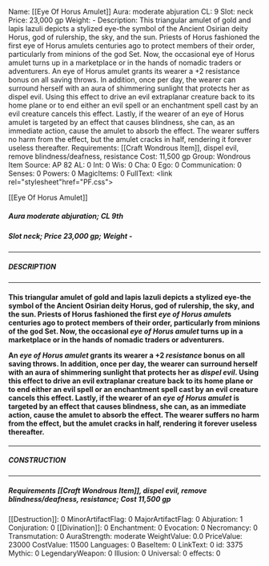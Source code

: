 Name: [[Eye Of Horus Amulet]]
Aura: moderate abjuration
CL: 9
Slot: neck
Price: 23,000 gp
Weight: -
Description: This triangular amulet of gold and lapis lazuli depicts a stylized eye-the symbol of the Ancient Osirian deity Horus, god of rulership, the sky, and the sun. Priests of Horus fashioned the first eye of Horus amulets centuries ago to protect members of their order, particularly from minions of the god Set. Now, the occasional eye of Horus amulet turns up in a marketplace or in the hands of nomadic traders or adventurers. An eye of Horus amulet grants its wearer a +2 resistance bonus on all saving throws. In addition, once per day, the wearer can surround herself with an aura of shimmering sunlight that protects her as dispel evil. Using this effect to drive an evil extraplanar creature back to its home plane or to end either an evil spell or an enchantment spell cast by an evil creature cancels this effect. Lastly, if the wearer of an eye of Horus amulet is targeted by an effect that causes blindness, she can, as an immediate action, cause the amulet to absorb the effect. The wearer suffers no harm from the effect, but the amulet cracks in half, rendering it forever useless thereafter.
Requirements: [[Craft Wondrous Item]], dispel evil, remove blindness/deafness, resistance
Cost: 11,500 gp
Group: Wondrous Item
Source: AP 82
AL: 0
Int: 0
Wis: 0
Cha: 0
Ego: 0
Communication: 0
Senses: 0
Powers: 0
MagicItems: 0
FullText: <link rel="stylesheet"href="PF.css"><div class="heading"><p class="alignleft">[[Eye Of Horus Amulet]]</p><div style="clear: both;"></div></div><div><h5><b>Aura </b>moderate abjuration; <b>CL </b>9th</h5><h5><b>Slot </b>neck; <b>Price </b>23,000 gp; <b>Weight </b>-</h5></div><hr/><div><h5><b>DESCRIPTION</b></h5></div><hr/><div><h4><p>This triangular amulet of gold and lapis lazuli depicts a stylized eye-the symbol of the Ancient Osirian deity Horus, god of rulership, the sky, and the sun. Priests of Horus fashioned the first <i>eye of Horus amulet</i>s centuries ago to protect members of their order, particularly from minions of the god Set. Now, the occasional <i>eye of Horus amulet</i> turns up in a marketplace or in the hands of nomadic traders or adventurers.</p><p>An <i>eye of Horus amulet</i> grants its wearer a +2 <i>resistance</i> bonus on all saving throws. In addition, once per day, the wearer can surround herself with an aura of shimmering sunlight that protects her as <i>dispel evil</i>. Using this effect to drive an evil extraplanar creature back to its home plane or to end either an evil spell or an enchantment spell cast by an evil creature cancels this effect. Lastly, if the wearer of an <i>eye of Horus amulet</i> is targeted by an effect that causes blindness, she can, as an immediate action, cause the amulet to absorb the effect. The wearer suffers no harm from the effect, but the amulet cracks in half, rendering it forever useless thereafter.</p></h4></div><hr/><div><h5><b>CONSTRUCTION</b></h5></div><hr/><div><h5><b>Requirements </b>[[Craft Wondrous Item]], <i>dispel evil</i>, <i>remove blindness/deafness</i>, <i>resistance</i>; <b>Cost </b>11,500 gp</h5></div>
[[Destruction]]: 0
MinorArtifactFlag: 0
MajorArtifactFlag: 0
Abjuration: 1
Conjuration: 0
[[Divination]]: 0
Enchantment: 0
Evocation: 0
Necromancy: 0
Transmutation: 0
AuraStrength: moderate
WeightValue: 0.0
PriceValue: 23000
CostValue: 11500
Languages: 0
BaseItem: 0
LinkText: 0
id: 3375
Mythic: 0
LegendaryWeapon: 0
Illusion: 0
Universal: 0
effects: 0
